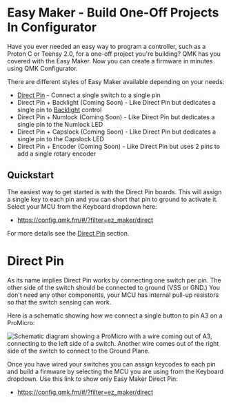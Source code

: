 # Easy Maker - Build One-Off Projects In Configurator

Have you ever needed an easy way to program a controller, such as a Proton C or Teensy 2.0, for a one-off project you're building? QMK has you covered with the Easy Maker. Now you can create a firmware in minutes using QMK Configurator.

There are different styles of Easy Maker available depending on your needs:

* [Direct Pin](https://config.qmk.fm/#/?filter=ez_maker/direct) - Connect a single switch to a single pin
* Direct Pin + Backlight (Coming Soon) - Like Direct Pin but dedicates a single pin to [Backlight](feature_backlight) control
* Direct Pin + Numlock (Coming Soon) - Like Direct Pin but dedicates a single pin to the Numlock LED
* Direct Pin + Capslock (Coming Soon) - Like Direct Pin but dedicates a single pin to the Capslock LED
* Direct Pin + Encoder (Coming Soon) - Like Direct Pin but uses 2 pins to add a single rotary encoder

## Quickstart

The easiest way to get started is with the Direct Pin boards. This will assign a single key to each pin and you can short that pin to ground to activate it. Select your MCU from the Keyboard dropdown here:

* <https://config.qmk.fm/#/?filter=ez_maker/direct>

For more details see the [Direct Pin](#direct-pin) section.

# Direct Pin

As its name implies Direct Pin works by connecting one switch per pin. The other side of the switch should be connected to ground (VSS or GND.) You don't need any other components, your MCU has internal pull-up resistors so that the switch sensing can work.

Here is a schematic showing how we connect a single button to pin A3 on a ProMicro:

![Schematic diagram showing a ProMicro with a wire coming out of A3, connecting to the left side of a switch. Another wire comes out of the right side of the switch to connect to the Ground Plane.](https://i.imgur.com/JcDhZll.png)

Once you have wired your switches you can assign keycodes to each pin and build a firmware by selecting the MCU you are using from the Keyboard dropdown. Use this link to show only Easy Maker Direct Pin:

* <https://config.qmk.fm/#/?filter=ez_maker/direct>
